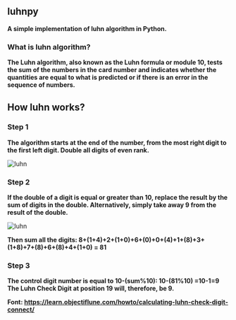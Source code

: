 ## luhnpy

**A simple implementation of luhn algorithm in Python.**

### What is luhn algorithm?

**The Luhn algorithm, also known as the Luhn formula or module 10, tests the sum of the numbers in the card number and indicates whether the quantities are equal to what is predicted or if there is an error in the sequence of numbers.**

## How luhn works?

### Step 1

**The algorithm starts at the end of the number, from the most right digit to the first left digit. Double all digits of even rank.**

![luhn](https://help.objectiflune.com/files/howto-luhndigit-1.png)

### Step 2

**If the double of a digit is equal or greater than 10, replace the result by the sum of digits in the double. Alternatively, simply take away 9 from the result of the double.**

![luhn](http://help.objectiflune.com/files/howto-luhndigit-2.png)

**Then sum all the digits: 8+(1+4)+2+(1+0)+6+(0)+0+(4)+1+(8)+3+(1+8)+7+(8)+6+(8)+4+(1+0) = 81**

### Step 3

**The control digit number is equal to 10-(sum%10): 10-(81%10) =10-1=9 The Luhn Check Digit at position 19 will, therefore, be 9.**

**Font: https://learn.objectiflune.com/howto/calculating-luhn-check-digit-connect/**

